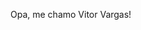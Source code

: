 Opa, me chamo Vitor Vargas!
<!---
vivargasx/vivargasx is a ✨ special ✨ repository because its `README.md` (this file) appears on your GitHub profile.
You can click the Preview link to take a look at your changes.
--->
